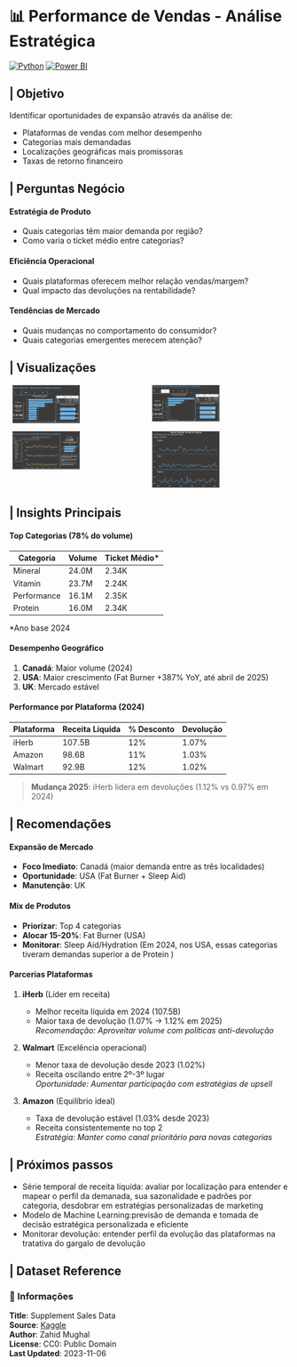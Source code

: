 # 📊 Performance de Vendas - Análise Estratégica
[![Python](https://img.shields.io/badge/Python-3776AB?style=for-the-badge&logo=python&logoColor=white)](https://www.python.org)
[![Power BI](https://img.shields.io/badge/Power_BI-F2C811?style=for-the-badge&logo=powerbi&logoColor=black)](https://powerbi.microsoft.com)

## | Objetivo
Identificar oportunidades de expansão através da análise de:
- Plataformas de vendas com melhor desempenho
- Categorias mais demandadas
- Localizações geográficas mais promissoras
- Taxas de retorno financeiro

## | Perguntas Negócio

#### Estratégia de Produto
- Quais categorias têm maior demanda por região?
- Como varia o ticket médio entre categorias?

#### Eficiência Operacional
- Quais plataformas oferecem melhor relação vendas/margem?
- Qual impacto das devoluções na rentabilidade?

#### Tendências de Mercado
- Quais mudanças no comportamento do consumidor?
- Quais categorias emergentes merecem atenção?

## | Visualizações

<div style="display: flex; flex-wrap: wrap; gap: 10px; justify-content: center;">

  <div style="width: 48%;">
    <a href="https://app.powerbi.com/view?r=eyJrIjoiYTMyYjkxYmUtNmEwYi00MDExLWIwZWMtOTBlMTk4OTFiMWZkIiwidCI6IjE0Y2JkNWE3LWVjOTQtNDZiYS1iMzE0LWNjMGZjOTcyYTE2MSIsImMiOjh9" target="_blank">
      <img src="graphs/dash_1.png" alt="Dashboard Principal" style="width: 50%; max-width: 100%; height: auto; border: 1px solid #ddd;">
    </a>
  </div>

  <div style="width: 48%;">
    <img src="graphs/dash_2.png" alt="Dashboard Principal" style="width: 50%; max-width: 100%; height: auto; border: 1px solid #ddd;">
  </div>

  <div style="width: 48%;">
    <img src="graphs/dash_3.png" alt="Análise Temporal" style="width: 50%; max-width: 100%; height: auto; border: 1px solid #ddd;">
  </div>

  <div style="width: 48%;">
    <img src="graphs/dash_4.png" alt="Análise Temporal" style="width: 50%; max-width: 100%; height: auto; border: 1px solid #ddd;">
  </div>

</div>


## | Insights Principais

#### Top Categorias (78% do volume)
| Categoria     | Volume     | Ticket Médio* |
|---------------|------------|---------------|
| Mineral       | 24.0M      | 2.34K         |
| Vitamin       | 23.7M      | 2.24K         |
| Performance   | 16.1M      | 2.35K         |
| Protein       | 16.0M      | 2.34K         |
*Ano base 2024

#### Desempenho Geográfico
1. **Canadá**: Maior volume (2024)
2. **USA**: Maior crescimento (Fat Burner +387% YoY, até abril de 2025)
3. **UK**: Mercado estável

#### Performance por Plataforma (2024)
| Plataforma | Receita Líquida | % Desconto | Devolução |
|------------|-----------------|------------|-----------|
| iHerb      | 107.5B          | 12%        | 1.07%     |
| Amazon     | 98.6B           | 11%        | 1.03%     |
| Walmart    | 92.9B           | 12%        | 1.02%     |

> **Mudança 2025**: iHerb lidera em devoluções (1.12% vs 0.97% em 2024)

## | Recomendações

#### Expansão de Mercado
- **Foco Imediato**: Canadá (maior demanda entre as três localidades)
- **Oportunidade**: USA (Fat Burner + Sleep Aid)
- **Manutenção**: UK

#### Mix de Produtos
- **Priorizar**: Top 4 categorias
- **Alocar 15-20%**: Fat Burner (USA)
- **Monitorar**: Sleep Aid/Hydration (Em 2024, nos USA, essas categorias tiveram demandas superior a de Protein )

#### Parcerias Plataformas

1. **iHerb** (Líder em receita)  
   - Melhor receita líquida em 2024 (107.5B)  
   - Maior taxa de devolução (1.07% → 1.12% em 2025)  
   *Recomendação: Aproveitar volume com políticas anti-devolução*

2. **Walmart** (Excelência operacional)  
   - Menor taxa de devolução desde 2023 (1.02%)  
   - Receita oscilando entre 2º-3º lugar  
   *Oportunidade: Aumentar participação com estratégias de upsell*

3. **Amazon** (Equilíbrio ideal)  
   - Taxa de devolução estável (1.03% desde 2023)  
   - Receita consistentemente no top 2  
   *Estratégia: Manter como canal prioritário para novas categorias*

## | Próximos passos

- Série temporal de receita líquida: avaliar por localização para entender e mapear o perfil da demanada, sua sazonalidade e padrões por categoria, desdobrar em estratégias personalizadas de marketing
- Modelo de Machine Learning:previsão de demanda e tomada de decisão estratégica personalizada e eficiente
- Monitorar devolução: entender perfil da evolução das plataformas na tratativa do gargalo de devolução 


## | Dataset Reference

### 📂 Informações
**Title**: Supplement Sales Data  
**Source**: [Kaggle](https://www.kaggle.com/datasets/zahidmughal2343/supplement-sales-data/data)  
**Author**: Zahid Mughal  
**License**: CC0: Public Domain  
**Last Updated**: 2023-11-06
